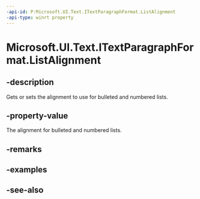 ```yaml
---
-api-id: P:Microsoft.UI.Text.ITextParagraphFormat.ListAlignment
-api-type: winrt property
---
```


<!-- Property syntax
public Windows.UI.Text.MarkerAlignment ListAlignment { get;  set; }
-->

# Microsoft.UI.Text.ITextParagraphFormat.ListAlignment

## -description
Gets or sets the alignment to use for bulleted and numbered lists.

## -property-value
The alignment for bulleted and numbered lists.

## -remarks

## -examples

## -see-also
